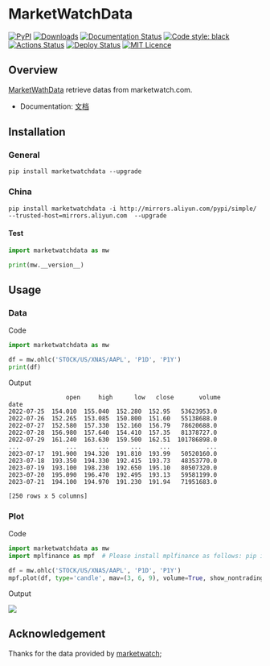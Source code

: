 # MarketWatchData


[![PyPI](https://img.shields.io/pypi/v/marketwatchdata.svg)](https://pypi.org/project/marketwatchdata/)
[![Downloads](https://pepy.tech/badge/marketwatchdata)](https://pepy.tech/project/marketwatchdata)
[![Documentation Status](https://readthedocs.org/projects/MarketWatchData/badge/?version=latest)](https://MarketWatchData.readthedocs.io/?badge=latest)
[![Code style: black](https://img.shields.io/badge/code%20style-black-000000.svg)](https://github.com/psf/black)
[![Actions Status](https://github.com/yacper/MarketWatchData/actions/workflows/check.yml/badge.svg)](https://github.com/yacper/MarketWatchData/actions)
[![Deploy Status](https://github.com/yacper/MarketWatchData/actions/workflows/release_and_deploy.yml/badge.svg)](https://github.com/yacper/MarketWatchData/actions)
[![MIT Licence](https://camo.githubusercontent.com/14a9abb7e83098f2949f26d2190e04fb1bd52c06/68747470733a2f2f626c61636b2e72656164746865646f63732e696f2f656e2f737461626c652f5f7374617469632f6c6963656e73652e737667)](https://github.com/yacper/MarketWatchData/blob/main/LICENSE)

## Overview

[MarketWathData](https://github.com/yacper/marketwatchdata) retrieve datas from marketwatch.com.

- Documentation: [文档](https://marketwatchdata.readthedocs.io/)


## Installation

### General

```shell
pip install marketwatchdata --upgrade
```

### China

```shell
pip install marketwatchdata -i http://mirrors.aliyun.com/pypi/simple/ --trusted-host=mirrors.aliyun.com  --upgrade
```
#### Test

```python
import marketwatchdata as mw

print(mw.__version__)
```

## Usage

### Data

Code

```python
import marketwatchdata as mw

df = mw.ohlc('STOCK/US/XNAS/AAPL', 'P1D', 'P1Y')
print(df)
```

Output

```
                open     high      low   close       volume
date
2022-07-25  154.010  155.040  152.280  152.95   53623953.0
2022-07-26  152.265  153.085  150.800  151.60   55138688.0
2022-07-27  152.580  157.330  152.160  156.79   78620688.0
2022-07-28  156.980  157.640  154.410  157.35   81378727.0
2022-07-29  161.240  163.630  159.500  162.51  101786898.0
...             ...      ...      ...     ...          ...
2023-07-17  191.900  194.320  191.810  193.99   50520160.0
2023-07-18  193.350  194.330  192.415  193.73   48353770.0
2023-07-19  193.100  198.230  192.650  195.10   80507320.0
2023-07-20  195.090  196.470  192.495  193.13   59581199.0
2023-07-21  194.100  194.970  191.230  191.94   71951683.0

[250 rows x 5 columns]
```

### Plot

Code

```python
import marketwatchdata as mw
import mplfinance as mpf  # Please install mplfinance as follows: pip install mplfinance

df = mw.ohlc('STOCK/US/XNAS/AAPL', 'P1D', 'P1Y')
mpf.plot(df, type='candle', mav=(3, 6, 9), volume=True, show_nontrading=False)
```

Output

![](https://user-images.githubusercontent.com/668255/255549764-1665d2e5-f50d-462d-a4a6-ed04e7f7517a.png)

## Acknowledgement

Thanks for the data provided by [marketwatch](http://www.marketwatch.com/);